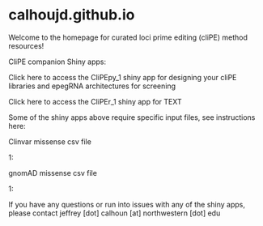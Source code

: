 # calhoujd.github.io

Welcome to the homepage for curated loci prime editing (cliPE) method resources!

CliPE companion Shiny apps:

Click here to access the CliPEpy_1 shiny app for designing your cliPE libraries and epegRNA architectures for screening


Click here to access the CliPEr_1 shiny app for TEXT


Some of the shiny apps above require specific input files, see instructions here:

Clinvar missense csv file

1:

gnomAD missense csv file 

1:


If you have any questions or run into issues with any of the shiny apps, please contact jeffrey [dot] calhoun [at] northwestern [dot] edu

